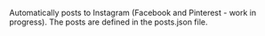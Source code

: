 Automatically posts to Instagram (Facebook and Pinterest - work in progress).
The posts are defined in the posts.json file.
